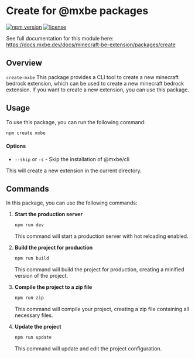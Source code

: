 # Create for @mxbe packages

[![npm version](https://badge.fury.io/js/%40create%2Fmxbe.svg)](https://www.npmjs.com/package/create-mxbe)
[![license](https://img.shields.io/badge/License-GPL%20v3-blue.svg)](https://github.com/sausage404/create-mxbe/blob/main/LICENSE)

See full documentation for this module here:
https://docs.mxbe.dev/docs/minecraft-be-extension/packages/create

## Overview

`create-mxbe`
This package provides a CLI tool to create a new minecraft bedrock extension, which can be used to create a new minecraft bedrock extension.
If you want to create a new extension, you can use this package.

## Usage

To use this package, you can run the following command:

```bash
npm create mxbe
```

#### Options

- `--skip` or `-s` - Skip the installation of @mxbe/cli

This will create a new extension in the current directory.

## Commands

In this package, you can use the following commands:

1. **Start the production server**

   ```bash
   npm run dev
   ```

   This command will start a production server with hot reloading enabled.

2. **Build the project for production**

   ```bash
   npm run build
   ```

   This command will build the project for production, creating a minified version of the project.

3. **Compile the project to a zip file**

   ```bash
   npm run zip
   ```

   This command will compile your project, creating a zip file containing all necessary files.

4. **Update the project**

   ```bash
   npm run update
   ```

   This command will update and edit the project configuration.
